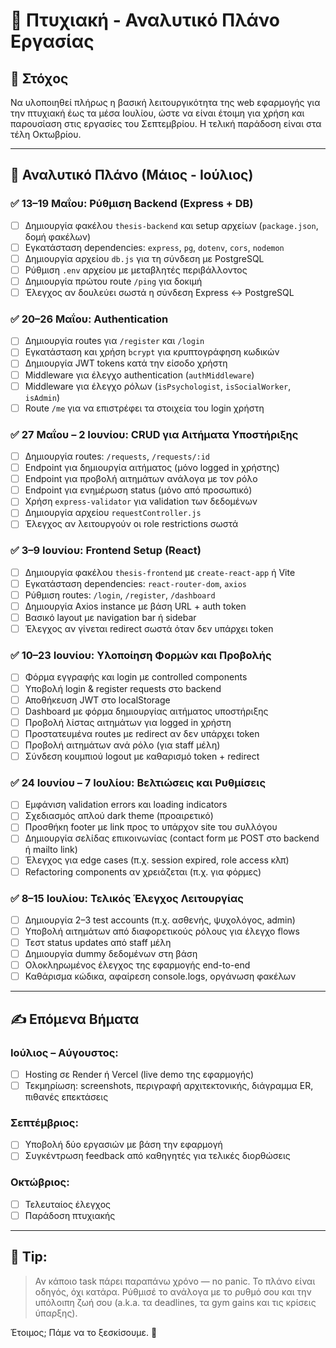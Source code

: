 # 🧠 Πτυχιακή - Αναλυτικό Πλάνο Εργασίας

## 🎯 Στόχος

Να υλοποιηθεί πλήρως η βασική λειτουργικότητα της web εφαρμογής για την πτυχιακή έως τα μέσα Ιουλίου, ώστε να είναι έτοιμη για χρήση και παρουσίαση στις εργασίες του Σεπτεμβρίου. Η τελική παράδοση είναι στα τέλη Οκτωβρίου.

---

## 📅 Αναλυτικό Πλάνο (Μάιος - Ιούλιος)

### ✅ 13–19 Μαΐου: Ρύθμιση Backend (Express + DB)

* [ ] Δημιουργία φακέλου `thesis-backend` και setup αρχείων (`package.json`, δομή φακέλων)
* [ ] Εγκατάσταση dependencies: `express`, `pg`, `dotenv`, `cors`, `nodemon`
* [ ] Δημιουργία αρχείου `db.js` για τη σύνδεση με PostgreSQL
* [ ] Ρύθμιση `.env` αρχείου με μεταβλητές περιβάλλοντος
* [ ] Δημιουργία πρώτου route `/ping` για δοκιμή
* [ ] Έλεγχος αν δουλεύει σωστά η σύνδεση Express ↔ PostgreSQL

### ✅ 20–26 Μαΐου: Authentication

* [ ] Δημιουργία routes για `/register` και `/login`
* [ ] Εγκατάσταση και χρήση `bcrypt` για κρυπτογράφηση κωδικών
* [ ] Δημιουργία JWT tokens κατά την είσοδο χρήστη
* [ ] Middleware για έλεγχο authentication (`authMiddleware`)
* [ ] Middleware για έλεγχο ρόλων (`isPsychologist`, `isSocialWorker`, `isAdmin`)
* [ ] Route `/me` για να επιστρέφει τα στοιχεία του login χρήστη

### ✅ 27 Μαΐου – 2 Ιουνίου: CRUD για Αιτήματα Υποστήριξης

* [ ] Δημιουργία routes: `/requests`, `/requests/:id`
* [ ] Endpoint για δημιουργία αιτήματος (μόνο logged in χρήστης)
* [ ] Endpoint για προβολή αιτημάτων ανάλογα με τον ρόλο
* [ ] Endpoint για ενημέρωση status (μόνο από προσωπικό)
* [ ] Χρήση `express-validator` για validation των δεδομένων
* [ ] Δημιουργία αρχείου `requestController.js`
* [ ] Έλεγχος αν λειτουργούν οι role restrictions σωστά

### ✅ 3–9 Ιουνίου: Frontend Setup (React)

* [ ] Δημιουργία φακέλου `thesis-frontend` με `create-react-app` ή Vite
* [ ] Εγκατάσταση dependencies: `react-router-dom`, `axios`
* [ ] Ρύθμιση routes: `/login`, `/register`, `/dashboard`
* [ ] Δημιουργία Axios instance με βάση URL + auth token
* [ ] Βασικό layout με navigation bar ή sidebar
* [ ] Έλεγχος αν γίνεται redirect σωστά όταν δεν υπάρχει token

### ✅ 10–23 Ιουνίου: Υλοποίηση Φορμών και Προβολής

* [ ] Φόρμα εγγραφής και login με controlled components
* [ ] Υποβολή login & register requests στο backend
* [ ] Αποθήκευση JWT στο localStorage
* [ ] Dashboard με φόρμα δημιουργίας αιτήματος υποστήριξης
* [ ] Προβολή λίστας αιτημάτων για logged in χρήστη
* [ ] Προστατευμένα routes με redirect αν δεν υπάρχει token
* [ ] Προβολή αιτημάτων ανά ρόλο (για staff μέλη)
* [ ] Σύνδεση κουμπιού logout με καθαρισμό token + redirect

### ✅ 24 Ιουνίου – 7 Ιουλίου: Βελτιώσεις και Ρυθμίσεις

* [ ] Εμφάνιση validation errors και loading indicators
* [ ] Σχεδιασμός απλού dark theme (προαιρετικό)
* [ ] Προσθήκη footer με link προς το υπάρχον site του συλλόγου
* [ ] Δημιουργία σελίδας επικοινωνίας (contact form με POST στο backend ή mailto link)
* [ ] Έλεγχος για edge cases (π.χ. session expired, role access κλπ)
* [ ] Refactoring components αν χρειάζεται (π.χ. για φόρμες)

### ✅ 8–15 Ιουλίου: Τελικός Έλεγχος Λειτουργίας

* [ ] Δημιουργία 2–3 test accounts (π.χ. ασθενής, ψυχολόγος, admin)
* [ ] Υποβολή αιτημάτων από διαφορετικούς ρόλους για έλεγχο flows
* [ ] Τεστ status updates από staff μέλη
* [ ] Δημιουργία dummy δεδομένων στη βάση
* [ ] Ολοκληρωμένος έλεγχος της εφαρμογής end-to-end
* [ ] Καθάρισμα κώδικα, αφαίρεση console.logs, οργάνωση φακέλων

---

## ✍️ Επόμενα Βήματα

### Ιούλιος – Αύγουστος:

* [ ] Hosting σε Render ή Vercel (live demo της εφαρμογής)
* [ ] Τεκμηρίωση: screenshots, περιγραφή αρχιτεκτονικής, διάγραμμα ER, πιθανές επεκτάσεις

### Σεπτέμβριος:

* [ ] Υποβολή δύο εργασιών με βάση την εφαρμογή
* [ ] Συγκέντρωση feedback από καθηγητές για τελικές διορθώσεις

### Οκτώβριος:

* [ ] Τελευταίος έλεγχος
* [ ] Παράδοση πτυχιακής

---

## 📌 Tip:

> Αν κάποιο task πάρει παραπάνω χρόνο — no panic. Το πλάνο είναι οδηγός, όχι κατάρα. Ρύθμισέ το ανάλογα με το ρυθμό σου και την υπόλοιπη ζωή σου (a.k.a. τα deadlines, τα gym gains και τις κρίσεις ύπαρξης).

Έτοιμος; Πάμε να το ξεσκίσουμε. 🚀
